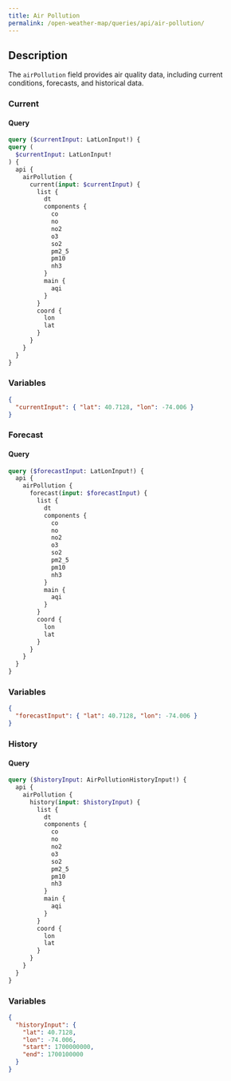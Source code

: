 ```yaml
---
title: Air Pollution
permalink: /open-weather-map/queries/api/air-pollution/
---
```


## Description

The `airPollution` field provides air quality data, including current conditions, forecasts, and historical data.

### Current

#### Query

```graphql
query ($currentInput: LatLonInput!) {
query (
  $currentInput: LatLonInput!
) {
  api {
    airPollution {
      current(input: $currentInput) {
        list {
          dt
          components {
            co
            no
            no2
            o3
            so2
            pm2_5
            pm10
            nh3
          }
          main {
            aqi
          }
        }
        coord {
          lon
          lat
        }
      }
    }
  }
}
```

### Variables

```json
{
  "currentInput": { "lat": 40.7128, "lon": -74.006 }
}
```

### Forecast

#### Query

```graphql
query ($forecastInput: LatLonInput!) {
  api {
    airPollution {
      forecast(input: $forecastInput) {
        list {
          dt
          components {
            co
            no
            no2
            o3
            so2
            pm2_5
            pm10
            nh3
          }
          main {
            aqi
          }
        }
        coord {
          lon
          lat
        }
      }
    }
  }
}
```

### Variables

```json
{
  "forecastInput": { "lat": 40.7128, "lon": -74.006 }
}
```

### History

#### Query

```graphql
query ($historyInput: AirPollutionHistoryInput!) {
  api {
    airPollution {
      history(input: $historyInput) {
        list {
          dt
          components {
            co
            no
            no2
            o3
            so2
            pm2_5
            pm10
            nh3
          }
          main {
            aqi
          }
        }
        coord {
          lon
          lat
        }
      }
    }
  }
}
```

### Variables

```json
{
  "historyInput": {
    "lat": 40.7128,
    "lon": -74.006,
    "start": 1700000000,
    "end": 1700100000
  }
}
```
